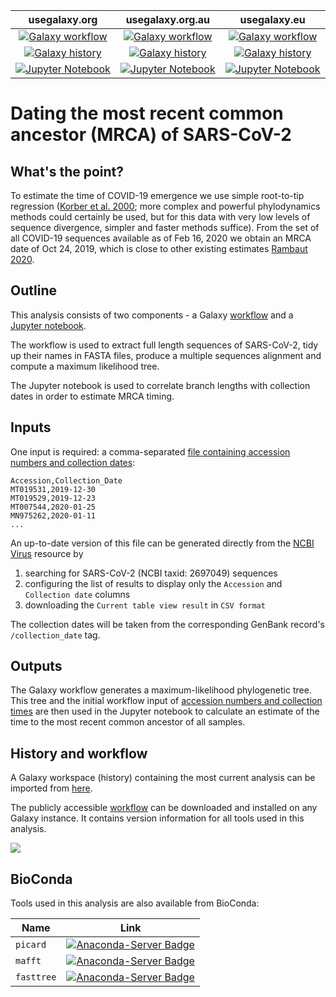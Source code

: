 | usegalaxy.org | usegalaxy.org.au | usegalaxy.eu |
|:--------:|:------:|:------------:|
| [![Galaxy workflow](https://img.shields.io/static/v1?label=workflow&message=run&color=blue)](https://usegalaxy.org/u/aun1/h/ncov-intrasample-variation) | [![Galaxy workflow](https://img.shields.io/static/v1?label=workflow&message=run&color=blue)](https://usegalaxy.org/u/aun1/h/ncov-intrasample-variation) | [![Galaxy workflow](https://img.shields.io/static/v1?label=workflow&message=run&color=blue)](https://usegalaxy.eu/u/wolfgang-maier/w/covid-19-mcra) |
| [![Galaxy history](https://img.shields.io/static/v1?label=history&message=view&color=blue)]() | [![Galaxy history](https://img.shields.io/static/v1?label=history&message=view&color=blue)]() | [![Galaxy history](https://img.shields.io/static/v1?label=history&message=view&color=blue)](https://usegalaxy.eu/u/wolfgang-maier/h/covid-19-mcra) |
| [![Jupyter Notebook](https://img.shields.io/static/v1?label=Jupyter%20Notebook&message=run&color=blue)](MRCA_Estimation_Notebook.ipynb) | [![Jupyter Notebook](https://img.shields.io/static/v1?label=Jupyter%20Notebook&message=run&color=blue)](MRCA_Estimation_Notebook.ipynb) | [![Jupyter Notebook](https://img.shields.io/static/v1?label=Jupyter%20Notebook&message=run&color=blue)](MRCA_Estimation_Notebook.ipynb) |


# Dating the most recent common ancestor (MRCA) of SARS-CoV-2

##  What's the point?

To estimate the time of COVID-19 emergence we use simple root-to-tip regression ([Korber et al. 2000](https://www.ncbi.nlm.nih.gov/pubmed/10846155); more complex and powerful phylodynamics methods could certainly be used, but for this data with very low levels of sequence divergence, simpler and faster methods suffice). From the set of all COVID-19 sequences available as of Feb 16, 2020 we obtain an MRCA date of Oct 24, 2019, which is close to other existing estimates [Rambaut 2020](http://virological.org/t/phylodynamic-analysis-115-genomes-20-feb-2020/356).

## Outline

This analysis consists of two components - a Galaxy [workflow](#history-and-workflow) and a [Jupyter notebook](MRCA_Estimation_Notebook.ipynb).

The workflow is used to extract full length sequences of SARS-CoV-2, tidy up their names in FASTA files, produce a multiple sequences alignment and compute a maximum likelihood tree.

The Jupyter notebook is used to correlate branch lengths with collection dates in order to estimate MRCA timing.

## Inputs

One input is required: a comma-separated [file containing accession numbers and collection dates](acc_date.csv):

```
Accession,Collection_Date
MT019531,2019-12-30
MT019529,2019-12-23
MT007544,2020-01-25
MN975262,2020-01-11
...
```

An up-to-date version of this file can be generated directly from the [NCBI Virus](https://www.ncbi.nlm.nih.gov/labs/virus/) resource by

1. searching for SARS-CoV-2 (NCBI taxid: 2697049) sequences
2. configuring the list of results to display only the `Accession` and `Collection date` columns
3. downloading the `Current table view result` in `CSV format`

The collection dates will be taken from the corresponding GenBank record's `/collection_date` tag. 

## Outputs

The Galaxy workflow generates a maximum-likelihood phylogenetic tree. This tree and the initial workflow input of [accession numbers and collection times](acc_date.csv) are then used in the Jupyter notebook to calculate an estimate of the time to the most recent common ancestor of all samples.

## History and workflow

A Galaxy workspace (history) containing the most current analysis can be imported from [here](https://usegalaxy.org/u/aun1/h/covid-19-mcra-date).

The publicly accessible [workflow](https://usegalaxy.org/u/aun1/w/mrca) can be downloaded and installed on any Galaxy instance. It contains version information for all tools used in this analysis. 

![](mcra_wf.png)


## BioConda

Tools used in this analysis are also available from BioConda:

| Name | Link |
|------|----------------|
| `picard` | [![Anaconda-Server Badge](https://anaconda.org/bioconda/picard/badges/version.svg)](https://anaconda.org/bioconda/picard) |
| `mafft` | [![Anaconda-Server Badge](https://anaconda.org/bioconda/mafft/badges/version.svg)](https://anaconda.org/bioconda/mafft) |
| `fasttree` | [![Anaconda-Server Badge](https://anaconda.org/bioconda/fasttree/badges/version.svg)](https://anaconda.org/bioconda/fasttree) |


